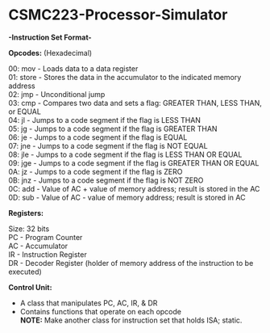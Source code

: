 # CSMC223-Processor-Simulator

**-Instruction Set Format-**

**Opcodes:** (Hexadecimal)

00: mov - Loads data to a data register\
01: store - Stores the data in the accumulator to the indicated memory address\
02: jmp - Unconditional jump\
03: cmp - Compares two data and sets a flag: GREATER THAN, LESS THAN, or EQUAL\
04: jl - Jumps to a code segment if the flag is LESS THAN\
05: jg - Jumps to a code segment if the flag is GREATER THAN\
06: je - Jumps to a code segment if the flag is EQUAL\
07: jne - Jumps to a code segment if the flag is NOT EQUAL\
08: jle - Jumps to a code segment if the flag is LESS THAN OR EQUAL\
09: jge - Jumps to a code segment if the flag is GREATER THAN OR EQUAL\
0A: jz - Jumps to a code segment if the flag is ZERO\
0B: jnz - Jumps to a code segment if the flag is NOT ZERO\
0C: add - Value of AC + value of memory address; result is stored in the AC\
0D: sub - Value of AC - value of memory address; result is stored in AC

**Registers:**

Size: 32 bits\
PC - Program Counter\
AC - Accumulator\
IR - Instruction Register\
DR - Decoder Register (holder of memory address of the instruction to be executed)

**Control Unit:**
- A class that manipulates PC, AC, IR, & DR
- Contains functions that operate on each opcode\
**NOTE:** Make another class for instruction set that holds ISA; static. 
